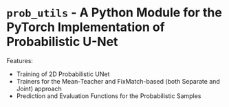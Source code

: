 # `prob_utils` - A Python Module for the PyTorch Implementation of Probabilistic U-Net

Features:
- Training of 2D Probabilistic UNet
- Trainers for the Mean-Teacher and FixMatch-based (both Separate and Joint) approach
- Prediction and Evaluation Functions for the Probabilistic Samples
